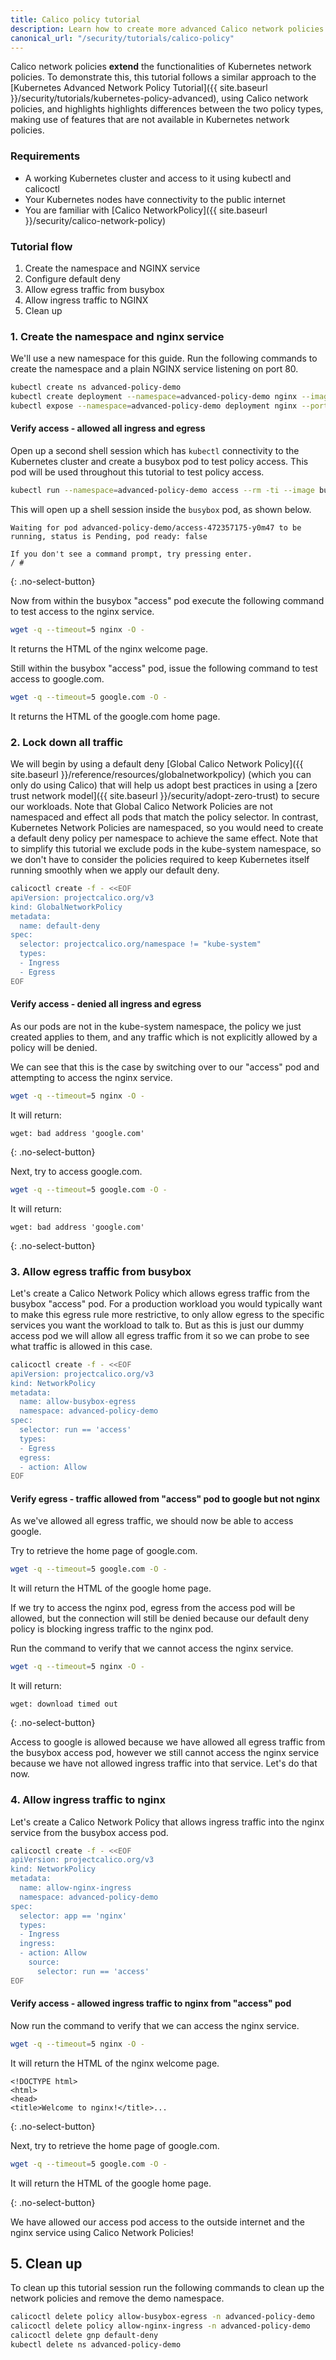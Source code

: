 ```yaml
---
title: Calico policy tutorial
description: Learn how to create more advanced Calico network policies (namespace, allow and deny all ingress and egress).
canonical_url: "/security/tutorials/calico-policy"
---
```


Calico network policies **extend** the functionalities of Kubernetes network policies. To demonstrate this, this tutorial follows a similar approach to the [Kubernetes Advanced Network Policy Tutorial]({{ site.baseurl }}/security/tutorials/kubernetes-policy-advanced), using Calico network policies, and highlights highlights differences between the two policy types, making use of features that are not available in Kubernetes network policies.

### Requirements

- A working Kubernetes cluster and access to it using kubectl and calicoctl
- Your Kubernetes nodes have connectivity to the public internet
- You are familiar with [Calico NetworkPolicy]({{ site.baseurl }}/security/calico-network-policy)

### Tutorial flow

1. Create the namespace and NGINX service
2. Configure default deny
3. Allow egress traffic from busybox
4. Allow ingress traffic to NGINX
5. Clean up

### 1. Create the namespace and nginx service

We'll use a new namespace for this guide. Run the following commands to create the namespace and a plain NGINX service listening on port 80.

```bash
kubectl create ns advanced-policy-demo
kubectl create deployment --namespace=advanced-policy-demo nginx --image=nginx
kubectl expose --namespace=advanced-policy-demo deployment nginx --port=80
```

#### Verify access - allowed all ingress and egress

Open up a second shell session which has `kubectl` connectivity to the Kubernetes cluster and create a busybox pod to test policy access. This pod will be used throughout this tutorial to test policy access.

```bash
kubectl run --namespace=advanced-policy-demo access --rm -ti --image busybox /bin/sh
```

This will open up a shell session inside the `busybox` pod, as shown below.

```
Waiting for pod advanced-policy-demo/access-472357175-y0m47 to be running, status is Pending, pod ready: false

If you don't see a command prompt, try pressing enter.
/ #
```

{: .no-select-button}

Now from within the busybox "access" pod execute the following command to test access to the nginx service.

```bash
wget -q --timeout=5 nginx -O -
```

It returns the HTML of the nginx welcome page.

Still within the busybox "access" pod, issue the following command to test access to google.com.

```bash
wget -q --timeout=5 google.com -O -
```

It returns the HTML of the google.com home page.

### 2. Lock down all traffic

We will begin by using a default deny [Global Calico Network Policy]({{ site.baseurl }}/reference/resources/globalnetworkpolicy) (which you can only do using Calico) that will help us adopt best practices in using a [zero trust network model]({{ site.baseurl }}/security/adopt-zero-trust) to secure our workloads. Note that Global Calico Network Policies are not namespaced and effect all pods that match the policy selector. In contrast, Kubernetes Network Policies are namespaced, so you would need to create a default deny policy per namespace to achieve the same effect. Note that to simplify this tutorial we exclude pods in the kube-system namespace, so we don't have to consider the policies required to keep Kubernetes itself running smoothly when we apply our default deny.

```bash
calicoctl create -f - <<EOF
apiVersion: projectcalico.org/v3
kind: GlobalNetworkPolicy
metadata:
  name: default-deny
spec:
  selector: projectcalico.org/namespace != "kube-system"
  types:
  - Ingress
  - Egress
EOF
```

#### Verify access - denied all ingress and egress

As our pods are not in the kube-system namespace, the policy we just created applies to them, and any traffic which is not explicitly allowed by a policy will be denied.

We can see that this is the case by switching over to our "access" pod and attempting to access the nginx service.

```bash
wget -q --timeout=5 nginx -O -
```

It will return:

```
wget: bad address 'google.com'
```

{: .no-select-button}

Next, try to access google.com.

```bash
wget -q --timeout=5 google.com -O -
```

It will return:

```
wget: bad address 'google.com'
```

{: .no-select-button}

### 3. Allow egress traffic from busybox

Let's create a Calico Network Policy which allows egress traffic from the busybox "access" pod. For a production workload you would typically want to make this egress rule more restrictive, to only allow egress to the specific services you want the workload to talk to. But as this is just our dummy access pod we will allow all egress traffic from it so we can probe to see what traffic is allowed in this case.

```bash
calicoctl create -f - <<EOF
apiVersion: projectcalico.org/v3
kind: NetworkPolicy
metadata:
  name: allow-busybox-egress
  namespace: advanced-policy-demo
spec:
  selector: run == 'access'
  types:
  - Egress
  egress:
  - action: Allow
EOF
```

#### Verify egress - traffic allowed from "access" pod to google but not nginx

As we've allowed all egress traffic, we should now be able to access google.

Try to retrieve the home page of google.com.

```bash
wget -q --timeout=5 google.com -O -
```

It will return the HTML of the google home page.

If we try to access the nginx pod, egress from the access pod will be allowed, but the connection will still be denied because our default deny policy is
blocking ingress traffic to the nginx pod.

Run the command to verify that we cannot access the nginx service.

```bash
wget -q --timeout=5 nginx -O -
```

It will return:

```
wget: download timed out
```

{: .no-select-button}

Access to google is allowed because we have allowed all egress traffic from the busybox access pod, however we still cannot access the nginx service because we have not allowed ingress traffic into that service. Let's do that now.

### 4. Allow ingress traffic to nginx

Let's create a Calico Network Policy that allows ingress traffic into the nginx service from the busybox access pod.

```bash
calicoctl create -f - <<EOF
apiVersion: projectcalico.org/v3
kind: NetworkPolicy
metadata:
  name: allow-nginx-ingress
  namespace: advanced-policy-demo
spec:
  selector: app == 'nginx'
  types:
  - Ingress
  ingress:
  - action: Allow
    source:
      selector: run == 'access'
EOF
```

#### Verify access - allowed ingress traffic to nginx from "access" pod

Now run the command to verify that we can access the nginx service.

```bash
wget -q --timeout=5 nginx -O -
```

It will return the HTML of the nginx welcome page.

```
<!DOCTYPE html>
<html>
<head>
<title>Welcome to nginx!</title>...
```

{: .no-select-button}

Next, try to retrieve the home page of google.com.

```bash
wget -q --timeout=5 google.com -O -
```

It will return the HTML of the google home page.

{: .no-select-button}

We have allowed our access pod access to the outside internet and the nginx service using Calico Network Policies!

## 5. Clean up 

To clean up this tutorial session run the following commands to clean up the network policies and remove the demo namespace.

```bash
calicoctl delete policy allow-busybox-egress -n advanced-policy-demo
calicoctl delete policy allow-nginx-ingress -n advanced-policy-demo
calicoctl delete gnp default-deny
kubectl delete ns advanced-policy-demo
```
